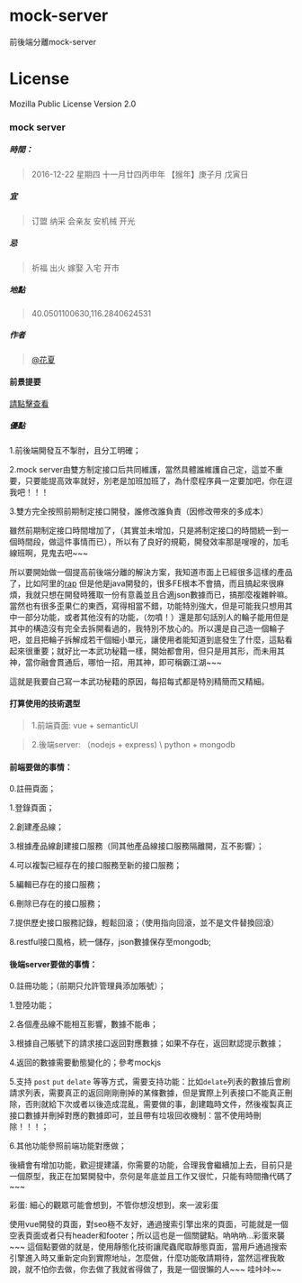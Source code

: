 # mock-server
前後端分離mock-server
# License
Mozilla Public License Version 2.0

### mock server

##### 時間：
> 2016-12-22 星期四  十一月廿四丙申年 【猴年】庚子月 戊寅日

##### 宜

> 订盟 纳采 会亲友 安机械 开光

##### 忌

> 祈福 出火 嫁娶 入宅 开市

##### 地點

> 40.0501100630,116.2840624531

##### 作者

> [@花夏](mailto:liubiao@itoxs.com)

#### 前景提要

[請點擊查看](http://www.huar.love/blog/2016/11/25/mock-server-chu-ding/index.html)

##### 優點

1.前後端開發互不掣肘，且分工明確；

2.mock server由雙方制定接口后共同維護，當然具體誰維護自己定，這並不重要，只要能提高效率就好，別老是加班加班了，為什麼程序員一定要加吧，你在逗我吧！！！

3.雙方完全按照前期制定接口開發，誰修改誰負責（因修改帶來的多成本）

雖然前期制定接口時間增加了，（其實並未增加，只是將制定接口的時間統一到一個時間段，做這件事情而已），所以有了良好的規範，開發效率那是嗖嗖的，加毛線班啊，見鬼去吧~~~

所以要開始做一個提高前後端分離的解決方案，我知道市面上已經很多這樣的產品了，比如阿里的[rap](http://rapapi.net/) 但是他是java開發的，很多FE根本不會搞，而且搞起來很麻煩，我就只想在開發時獲取一份有意義並且合適json數據而已，搞那麼複雜幹嘛。當然也有很多歪果仁的東西，寫得相當不錯，功能特別強大，但是可能我只想用其中一部分功能，或者其他沒有的功能，（勿噴！）還是那句話別人的輪子能用但是其中的構造沒有完全去拆開看過的，我特別不放心的。所以還是自己造一個輪子吧，並且把輪子拆解成若干個細小單元，讓使用者能知道到底發生了什麼，這點看起來很重要；就好比一本武功秘籍一樣，開始都會用，但只是用其形，而未用其神，當你融會貫通后，哪怕一招，用其神，即可稱霸江湖~~~

這就是我要自己寫一本武功秘籍的原因，每招每式都是特別精簡而又精細。

#### 打算使用的技術選型

> 1.前端頁面: vue + semanticUI

> 2.後端server: （nodejs + express) \ python + mongodb

#### 前端要做的事情：

0.註冊頁面；

1.登錄頁面；

2.創建產品線；

3.根據產品線創建接口服務（同其他產品線接口服務隔離開，互不影響）；

4.可以複製已經存在的接口服務至新的接口服務；

5.編輯已存在的接口服務；

6.刪除已存在的接口服務；

7.提供歷史接口服務記錄，輕鬆回滾；（使用指向回滾，並不是文件替換回滾）

8.restful接口風格，統一儲存，json數據保存至mongodb;

#### 後端server要做的事情：

0.註冊功能；（前期只允許管理員添加賬號）；

1.登陸功能；

2.各個產品線不能相互影響，數據不能串；

3.根據自己賬號下的請求接口返回對應數據；如果不存在，返回默認提示數據；

4.返回的數據需要動態變化的；參考mockjs

5.支持 `post` `put` `delate` 等等方式，需要支持功能：比如`delate`列表的數據后會刷請求列表，需要真正的返回剛剛刪掉的某條數據，但是實際上列表接口不能真正刪除，否則就給下次或者以後造成混亂，需要做的事，創建臨時文件，然後複製真正接口數據并刪掉對應的數據即可，並且帶有垃圾回收機制：當不使用時刪除！！！；

6.其他功能參照前端功能對應做；

後續會有增加功能，歡迎提建議，你需要的功能，合理我會繼續加上去，目前只是一個原型，我正在加緊開發中，奈何是年底並且工作又很忙，只能有時間擼代碼了~~~

彩蛋: 細心的觀眾可能會想到，不管你想沒想到，來一波彩蛋

使用vue開發的頁面，對seo極不友好，通過搜索引擎出來的頁面，可能就是一個空表頁面或者只有header和footer；所以這也是一個關鍵點。吶吶吶...彩蛋來襲~~~ 這個點要做的就是，使用靜態化技術讓爬蟲爬取靜態頁面，當用戶通過搜索引擎進入時又重新定向到實際地址，怎麼做，什麼功能敬請期待，當然這裡我敢說，就不怕你去做，你去做了我就省得做了，我是一個很懶的人~~~ 哇咔咔~~